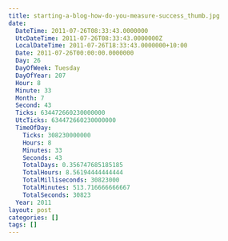 ```yaml
---
title: starting-a-blog-how-do-you-measure-success_thumb.jpg
date:
  DateTime: 2011-07-26T08:33:43.0000000
  UtcDateTime: 2011-07-26T08:33:43.0000000Z
  LocalDateTime: 2011-07-26T18:33:43.0000000+10:00
  Date: 2011-07-26T00:00:00.0000000
  Day: 26
  DayOfWeek: Tuesday
  DayOfYear: 207
  Hour: 8
  Minute: 33
  Month: 7
  Second: 43
  Ticks: 634472660230000000
  UtcTicks: 634472660230000000
  TimeOfDay:
    Ticks: 308230000000
    Hours: 8
    Minutes: 33
    Seconds: 43
    TotalDays: 0.356747685185185
    TotalHours: 8.56194444444444
    TotalMilliseconds: 30823000
    TotalMinutes: 513.716666666667
    TotalSeconds: 30823
  Year: 2011
layout: post
categories: []
tags: []
---
```


